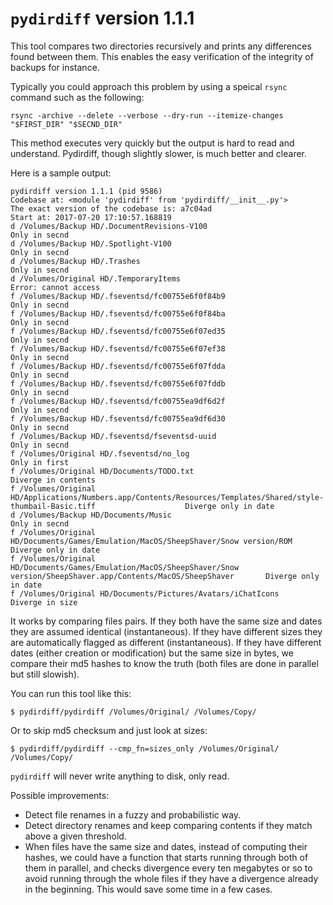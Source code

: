 # `pydirdiff` version 1.1.1

This tool compares two directories recursively and prints any differences found between them. This enables the easy verification of the integrity of backups for instance.

Typically you could approach this problem by using a speical `rsync` command such as the following:

    rsync -archive --delete --verbose --dry-run --itemize-changes "$FIRST_DIR" "$SECND_DIR"

This method executes very quickly but the output is hard to read and understand. Pydirdiff, though slightly slower, is much better and clearer.

Here is a sample output:

    pydirdiff version 1.1.1 (pid 9586)
    Codebase at: <module 'pydirdiff' from 'pydirdiff/__init__.py'>
    The exact version of the codebase is: a7c04ad
    Start at: 2017-07-20 17:10:57.168819
    d /Volumes/Backup HD/.DocumentRevisions-V100                                                                                            Only in secnd
    d /Volumes/Backup HD/.Spotlight-V100                                                                                                    Only in secnd
    d /Volumes/Backup HD/.Trashes                                                                                                           Only in secnd
    d /Volumes/Original HD/.TemporaryItems                                                                                           Error: cannot access
    f /Volumes/Backup HD/.fseventsd/fc00755e6f0f84b9                                                                                        Only in secnd
    f /Volumes/Backup HD/.fseventsd/fc00755e6f0f84ba                                                                                        Only in secnd
    f /Volumes/Backup HD/.fseventsd/fc00755e6f07ed35                                                                                        Only in secnd
    f /Volumes/Backup HD/.fseventsd/fc00755e6f07ef38                                                                                        Only in secnd
    f /Volumes/Backup HD/.fseventsd/fc00755e6f07fdda                                                                                        Only in secnd
    f /Volumes/Backup HD/.fseventsd/fc00755e6f07fddb                                                                                        Only in secnd
    f /Volumes/Backup HD/.fseventsd/fc00755ea9df6d2f                                                                                        Only in secnd
    f /Volumes/Backup HD/.fseventsd/fc00755ea9df6d30                                                                                        Only in secnd
    f /Volumes/Backup HD/.fseventsd/fseventsd-uuid                                                                                          Only in secnd
    f /Volumes/Original HD/.fseventsd/no_log                                                                                                Only in first
    f /Volumes/Original HD/Documents/TODO.txt                                                                                         Diverge in contents
    f /Volumes/Original HD/Applications/Numbers.app/Contents/Resources/Templates/Shared/style-thumbail-Basic.tiff                    Diverge only in date
    d /Volumes/Backup HD/Documents/Music                                                                                                    Only in secnd
    f /Volumes/Original HD/Documents/Games/Emulation/MacOS/SheepShaver/Snow version/ROM                                              Diverge only in date
    f /Volumes/Original HD/Documents/Games/Emulation/MacOS/SheepShaver/Snow version/SheepShaver.app/Contents/MacOS/SheepShaver       Diverge only in date
    f /Volumes/Original HD/Documents/Pictures/Avatars/iChatIcons                                                                          Diverge in size

It works by comparing files pairs. If they both have the same size and dates they are assumed identical (instantaneous). If they have different sizes they are automatically flagged as different (instantaneous). If they have different dates (either creation or modification) but the same size in bytes, we compare their md5 hashes to know the truth (both files are done in parallel but still slowish).

You can run this tool like this:

    $ pydirdiff/pydirdiff /Volumes/Original/ /Volumes/Copy/

Or to skip md5 checksum and just look at sizes:

    $ pydirdiff/pydirdiff --cmp_fn=sizes_only /Volumes/Original/ /Volumes/Copy/

`pydirdiff` will never write anything to disk, only read.

Possible improvements:

  * Detect file renames in a fuzzy and probabilistic way.
  * Detect directory renames and keep comparing contents if they match above a given threshold.
  * When files have the same size and dates, instead of computing their hashes, we could have a function that starts running through both of them in parallel, and checks divergence every ten megabytes or so to avoid running through the whole files if they have a divergence already in the beginning. This would save some time in a few cases.
